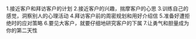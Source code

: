 1.接近客户和拜访客户的计划
2.接近客户的兴趣，揣摩客户的心思
3.训练自己的感觉，洞察别人的心理活动
4.拜访客户前的周密规划和用好介绍信
5.准备好遭拒绝时的应对策略
6.要见大客户，就要仔细地研究客户的下属
7.让勇气和胆量成为你的第二天性
